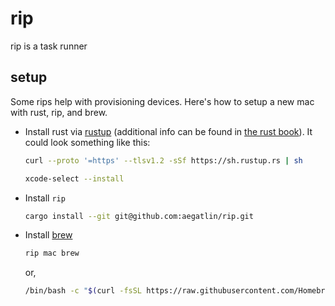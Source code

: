 # rip

rip is a task runner

## setup

Some rips help with provisioning devices. Here's how to setup a new mac with rust, rip, and brew.

- Install rust via [rustup](https://rustup.rs/) (additional info can be found in [the rust book](https://doc.rust-lang.org/stable/book/ch01-01-installation.html#installing-rustup-on-linux-or-macos)). It could look something like this:

  ```sh
  curl --proto '=https' --tlsv1.2 -sSf https://sh.rustup.rs | sh

  xcode-select --install
  ```

- Install `rip`

  ```sh
  cargo install --git git@github.com:aegatlin/rip.git
  ```

- Install [brew](https://brew.sh/)

  ```sh
  rip mac brew
  ```

  or,

  ```sh
  /bin/bash -c "$(curl -fsSL https://raw.githubusercontent.com/Homebrew/install/HEAD/install.sh)"
  ```
